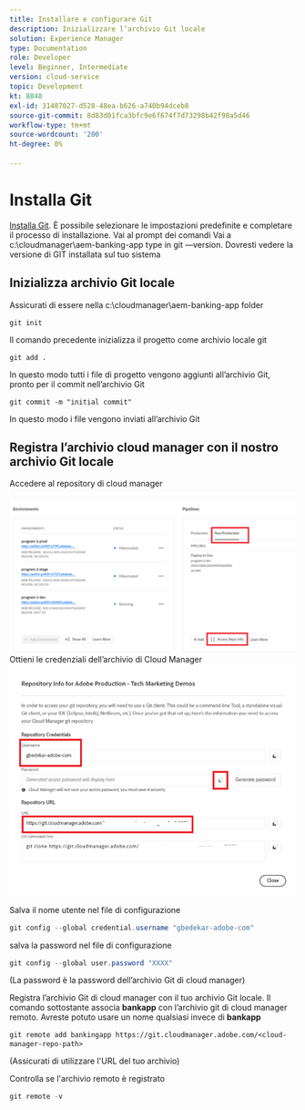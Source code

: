 ```yaml
---
title: Installare e configurare Git
description: Inizializzare l’archivio Git locale
solution: Experience Manager
type: Documentation
role: Developer
level: Beginner, Intermediate
version: cloud-service
topic: Development
kt: 8848
exl-id: 31487027-d528-48ea-b626-a740b94dceb8
source-git-commit: 8d83d01fca3bfc9e6f674f7d73298b42f98a5d46
workflow-type: tm+mt
source-wordcount: '200'
ht-degree: 0%

---
```


# Installa Git


[Installa Git](https://git-scm.com/downloads). È possibile selezionare le impostazioni predefinite e completare il processo di installazione.
Vai al prompt dei comandi Vai a c:\cloudmanager\aem-banking-app type in git —version. Dovresti vedere la versione di GIT installata sul tuo sistema

## Inizializza archivio Git locale

Assicurati di essere nella c:\cloudmanager\aem-banking-app folder

```
git init
```

Il comando precedente inizializza il progetto come archivio locale git

```
git add .
```

In questo modo tutti i file di progetto vengono aggiunti all’archivio Git, pronto per il commit nell’archivio Git

```
git commit -m "initial commit"
```

In questo modo i file vengono inviati all’archivio Git



## Registra l’archivio cloud manager con il nostro archivio Git locale

Accedere al repository di cloud manager
![accedere alle informazioni del rep](assets/cloud-manager-repo.png)
Ottieni le credenziali dell’archivio di Cloud Manager
![get-credentials](assets/cloud-manager-repo1.png)

Salva il nome utente nel file di configurazione

```java
git config --global credential.username "gbedekar-adobe-com"
```

salva la password nel file di configurazione

```java
git config --global user.password "XXXX"
```

(La password è la password dell’archivio Git di cloud manager)

Registra l’archivio Git di cloud manager con il tuo archivio Git locale. Il comando sottostante associa **bankapp** con l’archivio git di cloud manager remoto. Avreste potuto usare un nome qualsiasi invece di **bankapp**


```shell
git remote add bankingapp https://git.cloudmanager.adobe.com/<cloud-manager-repo-path>
```

(Assicurati di utilizzare l&#39;URL del tuo archivio)

Controlla se l&#39;archivio remoto è registrato

```java
git remote -v
```
